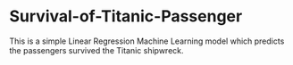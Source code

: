 # Survival-of-Titanic-Passenger
This is a simple Linear Regression Machine Learning model  which predicts the passengers survived the Titanic shipwreck. 

